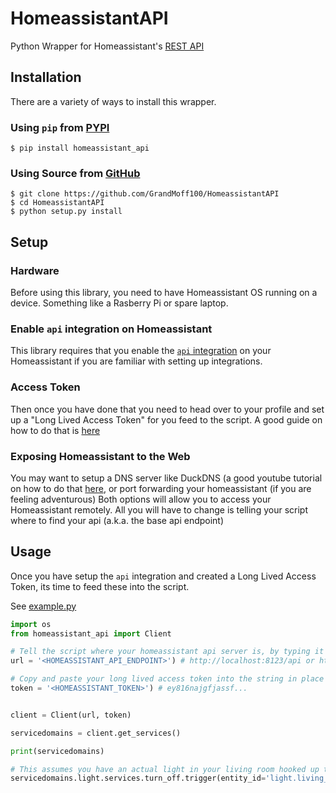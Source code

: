 # HomeassistantAPI
Python Wrapper for Homeassistant's [REST API](https://developers.home-assistant.io/docs/api/rest/)

## Installation
There are a variety of ways to install this wrapper.

### Using `pip` from [PYPI](https://pypi.org/project/homeassistant_api/)
```
$ pip install homeassistant_api
```

### Using Source from [GitHub](https://github.com/GrandMoff100/HomeassistantAPI)
```
$ git clone https://github.com/GrandMoff100/HomeassistantAPI
$ cd HomeassistantAPI
$ python setup.py install
```

## Setup
### Hardware
Before using this library, you need to have Homeassistant OS running on a device. 
Something like a Rasberry Pi or spare laptop. 

### Enable `api` integration on Homeassistant
This library requires that you enable the [`api` integration](https://www.home-assistant.io/integrations/api) on your Homeassistant if you are familiar with setting up integrations.

### Access Token
Then once you have done that you need to head over to your profile and set up a "Long Lived Access Token" for you feed to the script. A good guide on how to do that is [here](https://www.home-assistant.io/docs/authentication/#your-account-profile)

### Exposing Homeassistant to the Web
You may want to setup a DNS server like DuckDNS 
(a good youtube tutorial on how to do that [here](https://www.youtube.com/watch?v=AK5E2T5tWyM), 
or port forwarding your homeassistant (if you are feeling adventurous)
Both options will allow you to access your Homeassistant remotely. All you will have to change is telling your script where to find your api (a.k.a. the base api endpoint)

## Usage

Once you have setup the `api` integration and created a Long Lived Access Token, its time to feed these into the script. 

See [example.py](https://github.com/GrandMoff100/HomeAssistantAPI/blob/master/example.py)

```py
import os
from homeassistant_api import Client

# Tell the script where your homeassistant api server is, by typing it into the string in place of `<HOMEASSISTANT_API_ENDPOINT>`
url = '<HOMEASSISTANT_API_ENDPOINT>') # http://localhost:8123/api or https://myhomeassistant.duckdns.com:8123/api

# Copy and paste your long lived access token into the string in place of `<HOMEASSISTANT_TOKEN>`
token = '<HOMEASSISTANT_TOKEN>') # ey816najgfjassf...


client = Client(url, token)

servicedomains = client.get_services()

print(servicedomains)

# This assumes you have an actual light in your living room hooked up to homeassistant
servicedomains.light.services.turn_off.trigger(entity_id='light.living_room') # Sends a request to turn off the living room light

```
